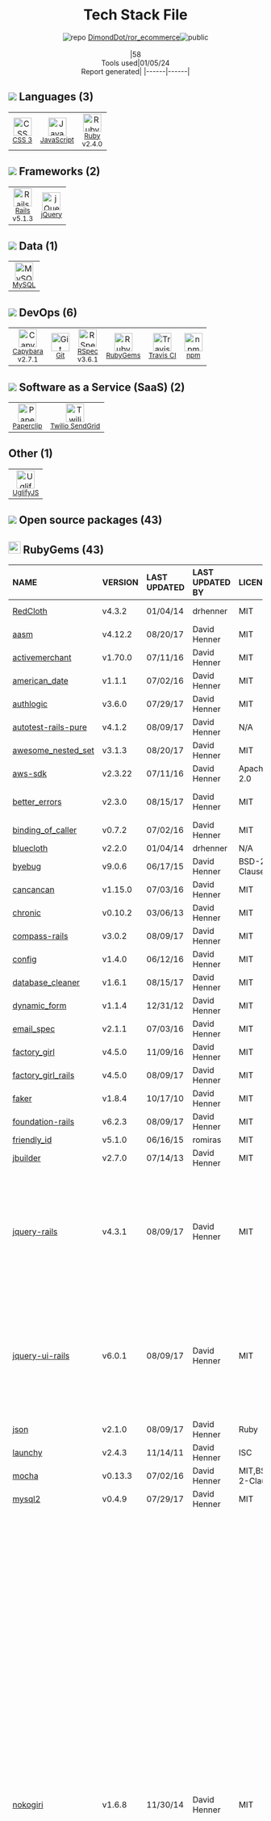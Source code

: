 <!--
&lt;--- Readme.md Snippet without images Start ---&gt;
## Tech Stack
DimondDot/ror_ecommerce is built on the following main stack:

- [Twilio SendGrid](http://sendgrid.com) – Transactional Email
- [Ruby](https://www.ruby-lang.org) – Languages
- [Rails](http://rubyonrails.org/) – Frameworks (Full Stack)
- [jQuery](http://jquery.com/) – Javascript UI Libraries
- [MySQL](http://www.mysql.com) – Databases
- [JavaScript](https://developer.mozilla.org/en-US/docs/Web/JavaScript) – Languages
- [UglifyJS](http://lisperator.net/uglifyjs/) – Javascript Utilities & Libraries
- [RSpec](https://rspec.info/) – Testing Frameworks
- [Paperclip](https://github.com/thoughtbot/paperclip) – File Uploads
- [Capybara](http://jnicklas.github.io/capybara/) – Testing Frameworks
- [Travis CI](http://travis-ci.com/) – Continuous Integration

Full tech stack [here](/techstack.md)

&lt;--- Readme.md Snippet without images End ---&gt;

&lt;--- Readme.md Snippet with images Start ---&gt;
## Tech Stack
DimondDot/ror_ecommerce is built on the following main stack:

- <img width='25' height='25' src='https://img.stackshare.io/service/43/kQ_6nwmP.jpg' alt='Twilio SendGrid'/> [Twilio SendGrid](http://sendgrid.com) – Transactional Email
- <img width='25' height='25' src='https://img.stackshare.io/service/989/ruby.png' alt='Ruby'/> [Ruby](https://www.ruby-lang.org) – Languages
- <img width='25' height='25' src='https://img.stackshare.io/service/990/x57_Lorv.png' alt='Rails'/> [Rails](http://rubyonrails.org/) – Frameworks (Full Stack)
- <img width='25' height='25' src='https://img.stackshare.io/service/1021/lxEKmMnB_400x400.jpg' alt='jQuery'/> [jQuery](http://jquery.com/) – Javascript UI Libraries
- <img width='25' height='25' src='https://img.stackshare.io/service/1025/logo-mysql-170x170.png' alt='MySQL'/> [MySQL](http://www.mysql.com) – Databases
- <img width='25' height='25' src='https://img.stackshare.io/service/1209/javascript.jpeg' alt='JavaScript'/> [JavaScript](https://developer.mozilla.org/en-US/docs/Web/JavaScript) – Languages
- <img width='25' height='25' src='https://img.stackshare.io/service/2203/default_9058af6f02375a99f634f537d727e32df92ac262.png' alt='UglifyJS'/> [UglifyJS](http://lisperator.net/uglifyjs/) – Javascript Utilities & Libraries
- <img width='25' height='25' src='https://img.stackshare.io/service/2539/logo.png' alt='RSpec'/> [RSpec](https://rspec.info/) – Testing Frameworks
- <img width='25' height='25' src='https://img.stackshare.io/service/2542/AqsQWFu-_400x400.jpg' alt='Paperclip'/> [Paperclip](https://github.com/thoughtbot/paperclip) – File Uploads
- <img width='25' height='25' src='https://img.stackshare.io/service/2595/capybara.png' alt='Capybara'/> [Capybara](http://jnicklas.github.io/capybara/) – Testing Frameworks
- <img width='25' height='25' src='https://img.stackshare.io/service/460/Lu6cGu0z_400x400.png' alt='Travis CI'/> [Travis CI](http://travis-ci.com/) – Continuous Integration

Full tech stack [here](/techstack.md)

&lt;--- Readme.md Snippet with images End ---&gt;
-->
<div align="center">

# Tech Stack File
![](https://img.stackshare.io/repo.svg "repo") [DimondDot/ror_ecommerce](https://github.com/DimondDot/ror_ecommerce)![](https://img.stackshare.io/public_badge.svg "public")
<br/><br/>
|58<br/>Tools used|01/05/24 <br/>Report generated|
|------|------|
</div>

## <img src='https://img.stackshare.io/languages.svg'/> Languages (3)
<table><tr>
  <td align='center'>
  <img width='36' height='36' src='https://img.stackshare.io/service/6727/css.png' alt='CSS 3'>
  <br>
  <sub><a href="https://developer.mozilla.org/en-US/docs/Web/CSS/CSS3">CSS 3</a></sub>
  <br>
  <sub></sub>
</td>

<td align='center'>
  <img width='36' height='36' src='https://img.stackshare.io/service/1209/javascript.jpeg' alt='JavaScript'>
  <br>
  <sub><a href="https://developer.mozilla.org/en-US/docs/Web/JavaScript">JavaScript</a></sub>
  <br>
  <sub></sub>
</td>

<td align='center'>
  <img width='36' height='36' src='https://img.stackshare.io/service/989/ruby.png' alt='Ruby'>
  <br>
  <sub><a href="https://www.ruby-lang.org">Ruby</a></sub>
  <br>
  <sub>v2.4.0</sub>
</td>

</tr>
</table>

## <img src='https://img.stackshare.io/frameworks.svg'/> Frameworks (2)
<table><tr>
  <td align='center'>
  <img width='36' height='36' src='https://img.stackshare.io/service/990/x57_Lorv.png' alt='Rails'>
  <br>
  <sub><a href="http://rubyonrails.org/">Rails</a></sub>
  <br>
  <sub>v5.1.3</sub>
</td>

<td align='center'>
  <img width='36' height='36' src='https://img.stackshare.io/service/1021/lxEKmMnB_400x400.jpg' alt='jQuery'>
  <br>
  <sub><a href="http://jquery.com/">jQuery</a></sub>
  <br>
  <sub></sub>
</td>

</tr>
</table>

## <img src='https://img.stackshare.io/databases.svg'/> Data (1)
<table><tr>
  <td align='center'>
  <img width='36' height='36' src='https://img.stackshare.io/service/1025/logo-mysql-170x170.png' alt='MySQL'>
  <br>
  <sub><a href="http://www.mysql.com">MySQL</a></sub>
  <br>
  <sub></sub>
</td>

</tr>
</table>

## <img src='https://img.stackshare.io/devops.svg'/> DevOps (6)
<table><tr>
  <td align='center'>
  <img width='36' height='36' src='https://img.stackshare.io/service/2595/capybara.png' alt='Capybara'>
  <br>
  <sub><a href="http://jnicklas.github.io/capybara/">Capybara</a></sub>
  <br>
  <sub>v2.7.1</sub>
</td>

<td align='center'>
  <img width='36' height='36' src='https://img.stackshare.io/service/1046/git.png' alt='Git'>
  <br>
  <sub><a href="http://git-scm.com/">Git</a></sub>
  <br>
  <sub></sub>
</td>

<td align='center'>
  <img width='36' height='36' src='https://img.stackshare.io/service/2539/logo.png' alt='RSpec'>
  <br>
  <sub><a href="https://rspec.info/">RSpec</a></sub>
  <br>
  <sub>v3.6.1</sub>
</td>

<td align='center'>
  <img width='36' height='36' src='https://img.stackshare.io/service/12795/5jL6-BA5_400x400.jpeg' alt='RubyGems'>
  <br>
  <sub><a href="https://rubygems.org/">RubyGems</a></sub>
  <br>
  <sub></sub>
</td>

<td align='center'>
  <img width='36' height='36' src='https://img.stackshare.io/service/460/Lu6cGu0z_400x400.png' alt='Travis CI'>
  <br>
  <sub><a href="http://travis-ci.com/">Travis CI</a></sub>
  <br>
  <sub></sub>
</td>

<td align='center'>
  <img width='36' height='36' src='https://img.stackshare.io/service/1120/lejvzrnlpb308aftn31u.png' alt='npm'>
  <br>
  <sub><a href="https://www.npmjs.com/">npm</a></sub>
  <br>
  <sub></sub>
</td>

</tr>
</table>

## <img src='https://img.stackshare.io/saas.svg'/> Software as a Service (SaaS) (2)
<table><tr>
  <td align='center'>
  <img width='36' height='36' src='https://img.stackshare.io/service/2542/AqsQWFu-_400x400.jpg' alt='Paperclip'>
  <br>
  <sub><a href="https://github.com/thoughtbot/paperclip">Paperclip</a></sub>
  <br>
  <sub></sub>
</td>

<td align='center'>
  <img width='36' height='36' src='https://img.stackshare.io/service/43/kQ_6nwmP.jpg' alt='Twilio SendGrid'>
  <br>
  <sub><a href="http://sendgrid.com">Twilio SendGrid</a></sub>
  <br>
  <sub></sub>
</td>

</tr>
</table>

## Other (1)
<table><tr>
  <td align='center'>
  <img width='36' height='36' src='https://img.stackshare.io/service/2203/default_9058af6f02375a99f634f537d727e32df92ac262.png' alt='UglifyJS'>
  <br>
  <sub><a href="http://lisperator.net/uglifyjs/">UglifyJS</a></sub>
  <br>
  <sub></sub>
</td>

</tr>
</table>


## <img src='https://img.stackshare.io/group.svg' /> Open source packages (43)</h2>

## <img width='24' height='24' src='https://img.stackshare.io/service/12795/5jL6-BA5_400x400.jpeg'/> RubyGems (43)

|NAME|VERSION|LAST UPDATED|LAST UPDATED BY|LICENSE|VULNERABILITIES|
|:------|:------|:------|:------|:------|:------|
|[RedCloth](https://rubygems.org/RedCloth)|v4.3.2|01/04/14|drhenner |MIT|[CVE-2023-31606](https://github.com/advisories/GHSA-qcm3-vfq5-wfr2) (High)|
|[aasm](https://rubygems.org/aasm)|v4.12.2|08/20/17|David Henner |MIT|N/A|
|[activemerchant](https://rubygems.org/activemerchant)|v1.70.0|07/11/16|David Henner |MIT|N/A|
|[american_date](https://rubygems.org/american_date)|v1.1.1|07/02/16|David Henner |MIT|N/A|
|[authlogic](https://rubygems.org/authlogic)|v3.6.0|07/29/17|David Henner |MIT|N/A|
|[autotest-rails-pure](https://rubygems.org/autotest-rails-pure)|v4.1.2|08/09/17|David Henner |N/A|N/A|
|[awesome_nested_set](https://rubygems.org/awesome_nested_set)|v3.1.3|08/20/17|David Henner |MIT|N/A|
|[aws-sdk](https://rubygems.org/aws-sdk)|v2.3.22|07/11/16|David Henner |Apache-2.0|N/A|
|[better_errors](https://rubygems.org/better_errors)|v2.3.0|08/15/17|David Henner |MIT|[CVE-2021-39197](https://github.com/advisories/GHSA-w3j4-76qw-wwjm) (Moderate)|
|[binding_of_caller](https://rubygems.org/binding_of_caller)|v0.7.2|07/02/16|David Henner |MIT|N/A|
|[bluecloth](https://rubygems.org/bluecloth)|v2.2.0|01/04/14|drhenner |N/A|N/A|
|[byebug](https://rubygems.org/byebug)|v9.0.6|06/17/15|David Henner |BSD-2-Clause|N/A|
|[cancancan](https://rubygems.org/cancancan)|v1.15.0|07/03/16|David Henner |MIT|N/A|
|[chronic](https://rubygems.org/chronic)|v0.10.2|03/06/13|David Henner |MIT|N/A|
|[compass-rails](https://rubygems.org/compass-rails)|v3.0.2|08/09/17|David Henner |MIT|N/A|
|[config](https://rubygems.org/config)|v1.4.0|06/12/16|David Henner |MIT|N/A|
|[database_cleaner](https://rubygems.org/database_cleaner)|v1.6.1|08/15/17|David Henner |MIT|N/A|
|[dynamic_form](https://rubygems.org/dynamic_form)|v1.1.4|12/31/12|David Henner |MIT|N/A|
|[email_spec](https://rubygems.org/email_spec)|v2.1.1|07/03/16|David Henner |MIT|N/A|
|[factory_girl](https://rubygems.org/factory_girl)|v4.5.0|11/09/16|David Henner |MIT|N/A|
|[factory_girl_rails](https://rubygems.org/factory_girl_rails)|v4.5.0|08/09/17|David Henner |MIT|N/A|
|[faker](https://rubygems.org/faker)|v1.8.4|10/17/10|David Henner |MIT|N/A|
|[foundation-rails](https://rubygems.org/foundation-rails)|v6.2.3|08/09/17|David Henner |MIT|N/A|
|[friendly_id](https://rubygems.org/friendly_id)|v5.1.0|06/16/15|romiras |MIT|N/A|
|[jbuilder](https://rubygems.org/jbuilder)|v2.7.0|07/14/13|David Henner |MIT|N/A|
|[jquery-rails](https://rubygems.org/jquery-rails)|v4.3.1|08/09/17|David Henner |MIT|[CVE-2020-23064](https://github.com/advisories/GHSA-257q-pv89-v3xv) (Moderate)<br/>[CVE-2019-11358](https://github.com/advisories/GHSA-6c3j-c64m-qhgq) (Moderate)<br/>[CVE-2020-11022](https://github.com/advisories/GHSA-gxr4-xjj5-5px2) (Moderate)<br/>[CVE-2020-11023](https://github.com/advisories/GHSA-jpcq-cgw6-v4j6) (Moderate)|
|[jquery-ui-rails](https://rubygems.org/jquery-ui-rails)|v6.0.1|08/09/17|David Henner |MIT|[CVE-2022-31160](https://github.com/advisories/GHSA-h6gj-6jjq-h8g9) (Moderate)<br/>[CVE-2021-41183](https://github.com/advisories/GHSA-j7qv-pgf6-hvh4) (Moderate)<br/>[CVE-2021-41182](https://github.com/advisories/GHSA-9gj3-hwp5-pmwc) (Moderate)<br/>[CVE-2021-41184](https://github.com/advisories/GHSA-gpqq-952q-5327) (Moderate)|
|[json](https://rubygems.org/json)|v2.1.0|08/09/17|David Henner |Ruby|[CVE-2020-10663](https://github.com/advisories/GHSA-jphg-qwrw-7w9g) (High)|
|[launchy](https://rubygems.org/launchy)|v2.4.3|11/14/11|David Henner |ISC|N/A|
|[mocha](https://rubygems.org/mocha)|v0.13.3|07/02/16|David Henner |MIT,BSD-2-Clause|N/A|
|[mysql2](https://rubygems.org/mysql2)|v0.4.9|07/29/17|David Henner |MIT|N/A|
|[nokogiri](https://rubygems.org/nokogiri)|v1.6.8|11/30/14|David Henner |MIT|[CVE-2016-4658](https://github.com/advisories/GHSA-fr52-4hqw-p27f) (Critical)<br/>[CVE-2019-5477](https://github.com/advisories/GHSA-cr5j-953j-xw5p) (Critical)<br/>[CVE-2019-11068](https://github.com/advisories/GHSA-qxcg-xjjg-66mj) (Critical)<br/>[CVE-2020-7595](https://github.com/advisories/GHSA-7553-jr98-vx47) (High)<br/>[CVE-2021-3518](https://github.com/advisories/GHSA-v4f8-2847-rwm7) (High)<br/>[CVE-2018-25032](https://github.com/advisories/GHSA-jc36-42cf-vqwj) (High)<br/>[CVE-2017-5029](https://github.com/advisories/GHSA-pf6m-fxpq-fg8v) (High)<br/>[CVE-2021-41098](https://github.com/advisories/GHSA-2rr5-8q37-2w7h) (High)<br/>[CVE-2018-14404](https://github.com/advisories/GHSA-6qvp-r6r3-9p7h) (High)<br/>[CVE-2017-9050](https://github.com/advisories/GHSA-8c56-cpmw-89x7) (High)<br/>[CVE-2022-24836](https://github.com/advisories/GHSA-crjr-9rc5-ghw8) (High)<br/>[CVE-2022-29181](https://github.com/advisories/GHSA-xh29-r2w5-wx8m) (High)<br/>[CVE-2017-15412](https://github.com/advisories/GHSA-r58r-74gx-6wx3) (High)<br/>[CVE-2021-3517](https://github.com/advisories/GHSA-jw9f-hh49-cvp9) (High)<br/>[CVE-2019-5815](https://github.com/advisories/GHSA-vmfx-gcfq-wvm2) (High)<br/>[CVE-2019-18197](https://github.com/advisories/GHSA-242x-7cm6-4w8j) (High)<br/>[CVE-2017-16932](https://github.com/advisories/GHSA-x2fm-93ww-ggvx) (High)<br/>[CVE-2019-13117](https://github.com/advisories/GHSA-4hm9-844j-jmxp) (High)<br/>[CVE-2021-30560](https://github.com/advisories/GHSA-59gp-qqm7-cw4j) (High)<br/>[](https://github.com/advisories/GHSA-cgx6-hpwq-fhv5) (High)<br/>[](https://github.com/advisories/GHSA-fq42-c5rg-92c2) (High)<br/>[](https://github.com/advisories/GHSA-gx8x-g87m-h5q6) (High)<br/>[](https://github.com/advisories/GHSA-v6gp-9mmm-c6p5) (High)<br/>[CVE-2019-13118](https://github.com/advisories/GHSA-cf46-6xxh-pc75) (High)<br/>[CVE-2018-8048](https://github.com/advisories/GHSA-x7rv-cr6v-4vm4) (Moderate)<br/>[CVE-2020-26247](https://github.com/advisories/GHSA-vr8q-g5c7-m54m) (Moderate)<br/>[](https://github.com/advisories/GHSA-pxvg-2qj5-37jq) (Moderate)<br/>[CVE-2021-3537](https://github.com/advisories/GHSA-286v-pcf5-25rc) (Moderate)<br/>[CVE-2017-18258](https://github.com/advisories/GHSA-882p-jqgm-f45g) (Moderate)<br/>[](https://github.com/advisories/GHSA-2qc6-mcvw-92cw) (Moderate)<br/>[](https://github.com/advisories/GHSA-xxx9-3xcr-gjj3) (Moderate)<br/>[](https://github.com/advisories/GHSA-7rrm-v45f-jp64) (Moderate)|
|[prawn](https://rubygems.org/prawn)|v2.2.2|11/09/16|David Henner |GPL-2.0,GPL-3.0|N/A|
|[rails-controller-testing](https://rubygems.org/rails-controller-testing)|v1.0.2|08/09/17|David Henner |MIT|N/A|
|[rails3-generators](https://rubygems.org/rails3-generators)|v1.0.0|08/09/17|David Henner |MIT,Ruby|N/A|
|[rake](https://rubygems.org/rake)|v10.5.0|12/02/13|Torsten Ruger |MIT|[CVE-2020-8130](https://github.com/advisories/GHSA-jppv-gw3r-w3q8) (Moderate)|
|[rmagick](https://rubygems.org/rmagick)|v2.15.4|11/09/16|David Henner |MIT|[CVE-2023-5349](https://github.com/advisories/GHSA-frgf-8jr5-j2jv) (Moderate)|
|[rspec-rails](https://rubygems.org/rspec-rails)|v3.6.1|08/09/17|David Henner |MIT|N/A|
|[sass-rails](https://rubygems.org/sass-rails)|v5.0.6|08/09/17|David Henner |MIT|N/A|
|[sprockets](https://rubygems.org/sprockets)|v3.7.1|11/09/16|David Henner |MIT|[CVE-2018-3760](https://github.com/advisories/GHSA-pr3h-jjhj-573x) (High)|
|[uglifier](https://rubygems.org/uglifier)|v3.2.0|09/14/13|David Henner |MIT|N/A|
|[will_paginate](https://rubygems.org/will_paginate)|v3.1.6|08/15/17|David Henner |MIT|N/A|
|[yard](https://rubygems.org/yard)|v0.9.9|08/13/12|Dean Perry |MIT|[CVE-2017-17042](https://github.com/advisories/GHSA-gj4p-3wh3-2rmf) (High)<br/>[CVE-2019-1020001](https://github.com/advisories/GHSA-xfhh-rx56-rxcr) (High)|

<br/>
<div align='center'>

Generated via [Stack File](https://github.com/marketplace/stack-file)
